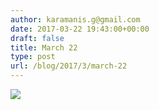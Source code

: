 ```yaml
---
author: karamanis.g@gmail.com
date: 2017-03-22 19:43:00+00:00
draft: false
title: March 22
type: post
url: /blog/2017/3/march-22
---
```


![](https://images.squarespace-cdn.com/content/v1/4f3f61bae4b063b909445965/1490201023646-IMG4ASI6RXQRLMMADP9W/ke17ZwdGBToddI8pDm48kFWxnDtCdRm2WA9rXcwtIYR7gQa3H78H3Y0txjaiv_0fDoOvxcdMmMKkDsyUqMSsMWxHk725yiiHCCLfrh8O1z5QPOohDIaIeljMHgDF5CVlOqpeNLcJ80NK65_fV7S1UcTSrQkGwCGRqSxozz07hWZrYGYYH8sg4qn8Lpf9k1pYMHPsat2_S1jaQY3SwdyaXg/image-asset.jpeg?format=original)

